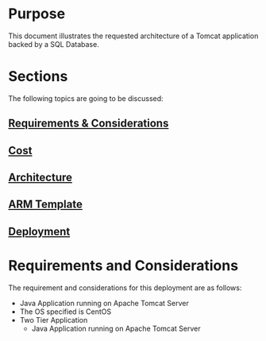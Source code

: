 # Purpose
This document illustrates the requested architecture of a Tomcat application backed by a SQL Database.

# Sections
The following topics are going to be discussed:

## [Requirements & Considerations](#requirements-and-considerations)
## [Cost](#cost)
## [Architecture](#architecture)
## [ARM Template](#arm-template)
## [Deployment](#deployment)

# Requirements and Considerations
The requirement and considerations for this deployment are as follows:
*   Java Application running on Apache Tomcat Server
*   The OS specified is CentOS
*   Two Tier Application
    *   Java Application running on Apache Tomcat Server